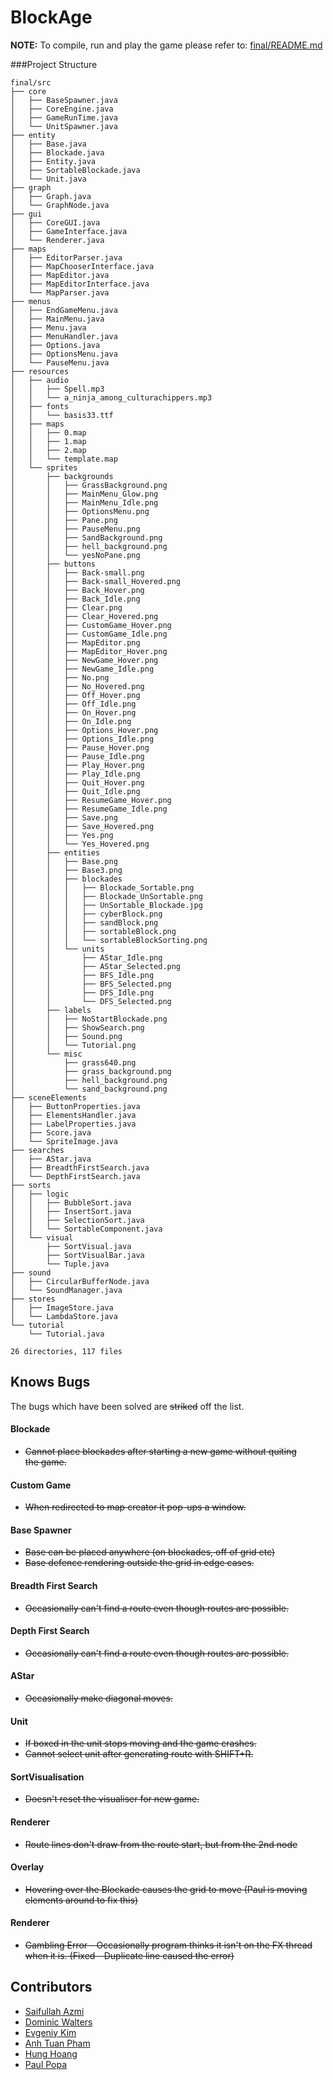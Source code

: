 BlockAge
======= 

**NOTE:** To compile, run and play the game please refer to: [final/README.md](https://github.com/saifazmi/BlockAge/blob/master/final/README.md)

###Project Structure 
```
final/src
├── core
│   ├── BaseSpawner.java
│   ├── CoreEngine.java
│   ├── GameRunTime.java
│   └── UnitSpawner.java
├── entity
│   ├── Base.java
│   ├── Blockade.java
│   ├── Entity.java
│   ├── SortableBlockade.java
│   └── Unit.java
├── graph
│   ├── Graph.java
│   └── GraphNode.java
├── gui
│   ├── CoreGUI.java
│   ├── GameInterface.java
│   └── Renderer.java
├── maps
│   ├── EditorParser.java
│   ├── MapChooserInterface.java
│   ├── MapEditor.java
│   ├── MapEditorInterface.java
│   └── MapParser.java
├── menus
│   ├── EndGameMenu.java
│   ├── MainMenu.java
│   ├── Menu.java
│   ├── MenuHandler.java
│   ├── Options.java
│   ├── OptionsMenu.java
│   └── PauseMenu.java
├── resources
│   ├── audio
│   │   ├── Spell.mp3
│   │   └── a_ninja_among_culturachippers.mp3
│   ├── fonts
│   │   └── basis33.ttf
│   ├── maps
│   │   ├── 0.map
│   │   ├── 1.map
│   │   ├── 2.map
│   │   └── template.map
│   └── sprites
│       ├── backgrounds
│       │   ├── GrassBackground.png
│       │   ├── MainMenu_Glow.png
│       │   ├── MainMenu_Idle.png
│       │   ├── OptionsMenu.png
│       │   ├── Pane.png
│       │   ├── PauseMenu.png
│       │   ├── SandBackground.png
│       │   ├── hell_background.png
│       │   └── yesNoPane.png
│       ├── buttons
│       │   ├── Back-small.png
│       │   ├── Back-small_Hovered.png
│       │   ├── Back_Hover.png
│       │   ├── Back_Idle.png
│       │   ├── Clear.png
│       │   ├── Clear_Hovered.png
│       │   ├── CustomGame_Hover.png
│       │   ├── CustomGame_Idle.png
│       │   ├── MapEditor.png
│       │   ├── MapEditor_Hover.png
│       │   ├── NewGame_Hover.png
│       │   ├── NewGame_Idle.png
│       │   ├── No.png
│       │   ├── No_Hovered.png
│       │   ├── Off_Hover.png
│       │   ├── Off_Idle.png
│       │   ├── On_Hover.png
│       │   ├── On_Idle.png
│       │   ├── Options_Hover.png
│       │   ├── Options_Idle.png
│       │   ├── Pause_Hover.png
│       │   ├── Pause_Idle.png
│       │   ├── Play_Hover.png
│       │   ├── Play_Idle.png
│       │   ├── Quit_Hover.png
│       │   ├── Quit_Idle.png
│       │   ├── ResumeGame_Hover.png
│       │   ├── ResumeGame_Idle.png
│       │   ├── Save.png
│       │   ├── Save_Hovered.png
│       │   ├── Yes.png
│       │   └── Yes_Hovered.png
│       ├── entities
│       │   ├── Base.png
│       │   ├── Base3.png
│       │   ├── blockades
│       │   │   ├── Blockade_Sortable.png
│       │   │   ├── Blockade_UnSortable.png
│       │   │   ├── UnSortable_Blockade.jpg
│       │   │   ├── cyberBlock.png
│       │   │   ├── sandBlock.png
│       │   │   ├── sortableBlock.png
│       │   │   └── sortableBlockSorting.png
│       │   └── units
│       │       ├── AStar_Idle.png
│       │       ├── AStar_Selected.png
│       │       ├── BFS_Idle.png
│       │       ├── BFS_Selected.png
│       │       ├── DFS_Idle.png
│       │       └── DFS_Selected.png
│       ├── labels
│       │   ├── NoStartBlockade.png
│       │   ├── ShowSearch.png
│       │   ├── Sound.png
│       │   └── Tutorial.png
│       └── misc
│           ├── grass640.png
│           ├── grass_background.png
│           ├── hell_background.png
│           └── sand_background.png
├── sceneElements
│   ├── ButtonProperties.java
│   ├── ElementsHandler.java
│   ├── LabelProperties.java
│   ├── Score.java
│   └── SpriteImage.java
├── searches
│   ├── AStar.java
│   ├── BreadthFirstSearch.java
│   └── DepthFirstSearch.java
├── sorts
│   ├── logic
│   │   ├── BubbleSort.java
│   │   ├── InsertSort.java
│   │   ├── SelectionSort.java
│   │   └── SortableComponent.java
│   └── visual
│       ├── SortVisual.java
│       ├── SortVisualBar.java
│       └── Tuple.java
├── sound
│   ├── CircularBufferNode.java
│   └── SoundManager.java
├── stores
│   ├── ImageStore.java
│   └── LambdaStore.java
└── tutorial
    └── Tutorial.java

26 directories, 117 files
```
Knows Bugs    
----------  
The bugs which have been solved are ~~striked~~ off the list.  

#### Blockade  
- ~~Cannot place blockades after starting a new game without quiting  
the game.~~  

#### Custom Game  
- ~~When redirected to map creator it pop-ups a window.~~  

#### Base Spawner
- ~~Base can be placed anywhere (on blockades, off of grid etc)~~
- ~~Base defence rendering outside the grid in edge cases.~~

#### Breadth First Search
- ~~Occasionally can't find a route even though routes are possible.~~

#### Depth First Search  
- ~~Occasionally can't find a route even though routes are possible.~~

#### AStar
- ~~Occasionally make diagonal moves.~~

#### Unit  
- ~~If boxed in the unit stops moving and the game crashes.~~ 
- ~~Cannot select unit after generating route with SHIFT+R.~~

#### SortVisualisation
- ~~Doesn't reset the visualiser for new game.~~

#### Renderer  
- ~~Route lines don't draw from the route start, but from the 2nd node~~

#### Overlay  
- ~~Hovering over the Blockade causes the grid to move (Paul is moving elements around to fix this)~~  

#### Renderer   
- ~~Gambling Error - Occasionally program thinks it isn't on the FX thread when it is. (Fixed - Duplicate line caused the error)~~  

Contributors
------------
- [Saifullah Azmi](https://github.com/saif-azmi)  
- [Dominic Walters](https://github.com/domWalters)  
- [Evgeniy Kim](https://github.com/yev1master)  
- [Anh Tuan Pham](https://github.com/istatsuki)  
- [Hung Hoang](https://github.com/ParityB1t)  
- [Paul Popa](https://github.com/PaulPopa)  
